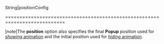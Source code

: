 <!--merge--><!--/merge-->
<!--type-->String|positionConfig<!--/type-->
<!--keep--><!--/keep-->
===========================================================================
<!--fullDescription-->
[note]The **position** option also specifies the final **Popup** position used for [*showing* animation](/Documentation/ApiReference/UI_Widgets/dxPopup/Configuration/animation/#show) and the initial position used for [*hiding* animation](/Documentation/ApiReference/UI_Widgets/dxPopup/Configuration/animation/#hide).
<!--/fullDescription-->
